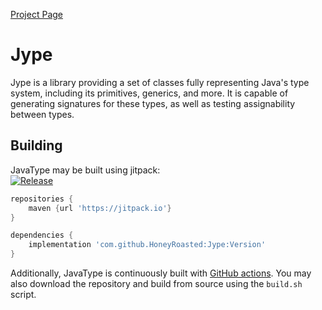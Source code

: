 [Project Page](https://honeyroasted.github.io/jype/landing.html)

# Jype
Jype is a library providing a set of classes fully representing Java's type system, including its
primitives, generics, and more. It is capable of generating signatures for these types, as well as 
testing assignability between types.

## Building
JavaType may be built using jitpack:  
[![Release](https://jitpack.io/v/HoneyRoasted/Jype.svg)](https://jitpack.io/#HoneyRoasted/Jype)

```groovy
repositories {
    maven {url 'https://jitpack.io'}    
}

dependencies {
    implementation 'com.github.HoneyRoasted:Jype:Version'
}
```
Additionally, JavaType is continuously built with [GitHub actions](https://github.com/HoneyRoasted/Jype/actions). You
may also download the repository and build from source using the `build.sh` script.